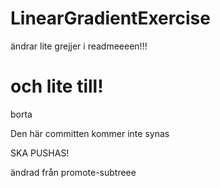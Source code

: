 LinearGradientExercise
======================


ändrar lite grejjer i readmeeeen!!!



och lite till!
=======
borta


Den här committen kommer inte synas


SKA PUSHAS!

ändrad från promote-subtreee